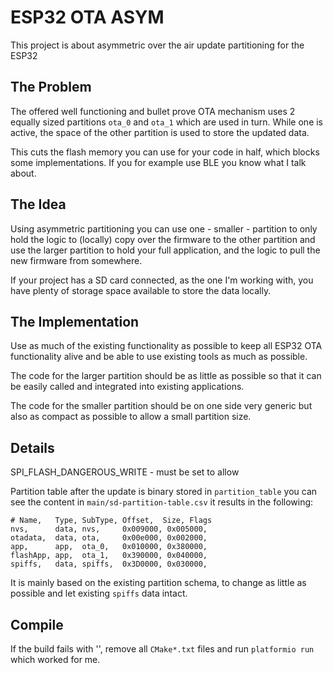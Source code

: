 # ESP32 OTA ASYM

This project is about asymmetric over the air update partitioning for the ESP32

## The Problem

The offered well functioning and bullet prove OTA mechanism uses 2 equally sized partitions 
`ota_0` and `ota_1` which are used in turn. While one is active, the space of the other partition
is used to store the updated data.

This cuts the flash memory you can use for your code in half, which blocks some implementations.
If you for example use BLE you know what I talk about. 

## The Idea

Using asymmetric partitioning you can use one - smaller - partition to only hold the logic to 
(locally) copy over the firmware to the other partition and use the larger partition to hold
your full application, and the logic to pull the new firmware from somewhere.  

If your project has a SD card connected, as the one I'm working with, you have plenty of storage space
available to store the data locally.

## The Implementation

Use as much of the existing functionality 
as possible to keep all ESP32 OTA functionality alive and be able to use existing tools as much as
possible.

The code for the larger partition should be as little as possible so that it can be easily called and
integrated into existing applications.

The code for the smaller partition should be on one side very generic but also as compact as possible
to allow a small partition size.

## Details

SPI_FLASH_DANGEROUS_WRITE - must be set to allow

Partition table after the update is binary stored in `partition_table` you
can see the content in `main/sd-partition-table.csv` it results in the following:

    # Name,   Type, SubType, Offset,  Size, Flags
    nvs,      data, nvs,     0x009000, 0x005000,
    otadata,  data, ota,     0x00e000, 0x002000,
    app,      app,  ota_0,   0x010000, 0x380000,
    flashApp, app,  ota_1,   0x390000, 0x040000,
    spiffs,   data, spiffs,  0x3D0000, 0x030000,

It is mainly based on the existing partition schema, to change as little as possible
and let existing `spiffs` data intact.

## Compile

If the build fails with '', remove all `CMake*.txt` files and run `platformio run` which
worked for me.